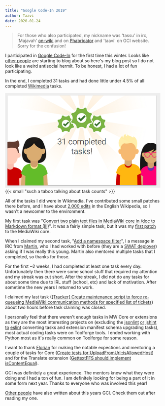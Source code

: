 ```yaml
---
title: "Google Code-In 2019"
author: Taavi
date: 2020-01-24
---
```


> For those who also participated, my nickname was 'tassu' in irc, 'Majavah' [on-wiki](https://en.wikipedia.org/wiki/User:Majavah) and on [Phabricator](https://phabricator.wikimedia.org/p/Majavah) and 'taavi' on GCI website. Sorry for the confusion!

I participated in [Google Code-In](https://codein.withgoogle.com) for the first time this winter. Looks like [other people](https://www.mediawiki.org/wiki/Google_Code-in/2019#Wrap-up_blog_posts) are starting to blog about so here's my blog post so I do not look like a weird antisocial hermit. To be honest, I had a lot of fun participating.

In the end, I completed 31 tasks and had done little under 4.5% of all completed [Wikimedia](https://wikimedia.org) tasks.

![31 completed tasks](/img/gci-completed-tasks.png)
{{< small "such a taboo talking about task counts" >}}

All of the tasks I did were in Wikimedia. I've contributed some small patches there before, and I have about [2,000 edits](https://xtools.wmflabs.org/ec/en.wikipedia.org/Majavah) in the English Wikipedia, so I wasn't a newcomer to the environment.

My first task was "[Convert two plain text files in MediaWiki core in /doc to Markdown format (III)](https://codein.withgoogle.com/dashboard/task-instances/5392401758158848/)". It was a fairly simple task, but it was my [first patch](https://gerrit.wikimedia.org/r/#/c/mediawiki/core/+/554261/) to the MediaWiki core.

When I claimed my second task, "[Add a namespace filter](https://codein.withgoogle.com/dashboard/task-instances/6133879677648896/)", I a message in IRC from [Martin](https://meta.wikimedia.org/wiki/User:Martin_Urbanec), who I had worked with before (they are a [SWAT deployer](https://wikitech.wikimedia.org/wiki/SWAT)) asking if I was really this young.
Martin also mentored multiple tasks that I completed, so thanks for those.

For the first ~2 weeks, I had completed at least one task every day. Unfortunately then there were some school stuff that required my attention and my streak was cut short. 
After the streak, I did not do any tasks for about some time due to IRL stuff (school, etc) and lack of motivation. After sometime the new years I returned to work.

I claimed my last task ([[Tracker] Create maintenance script to force re-queueing MediaWiki communication methods for specified list of tickets](https://codein.withgoogle.com/dashboard/task-instances/4808316513943552/)) about two hours before task claiming was closed.

I personally feel that there weren't enough tasks in MW Core or extensions as they are the most interesting projects on
(excluding the [jsonlint](https://codein.withgoogle.com/dashboard/task-instances/6747800197398528/) [or](https://codein.withgoogle.com/dashboard/task-instances/5717089717846016/) [jshint](https://codein.withgoogle.com/dashboard/task-instances/4646299207467008/) [to](https://codein.withgoogle.com/dashboard/task-instances/5001623999348736/) [eslint](https://codein.withgoogle.com/dashboard/task-instances/6293757419323392/) converting tasks and extension manifest schema upgrading tasks), most actual coding tasks were on Toolforge tools. I ended working with Python most as it's really common on Toolforge for some reason.

I want to thank [Florian](https://meta.wikimedia.org/wiki/User:Florianschmidtwelzow) for making the notable expections and mentoring a couple of tasks for Core
([Create tests for UploadFromUrl::isAllowedHost](https://codein.withgoogle.com/dashboard/task-instances/6713578032201728/)) and for the Translate extension
([GettextFFS should implement isContentEqual](https://codein.withgoogle.com/dashboard/task-instances/6387459487694848/)).

GCI was definitely a great experience. The mentors knew what they were doing and I had a ton of fun. I am definitely looking for being a part of it in some form next year. Thanks to everyone who was involved this year!

[Other people](https://www.mediawiki.org/wiki/Google_Code-in/2019#Wrap-up_blog_posts) have also written about this years GCI. Check them out after reading my one.